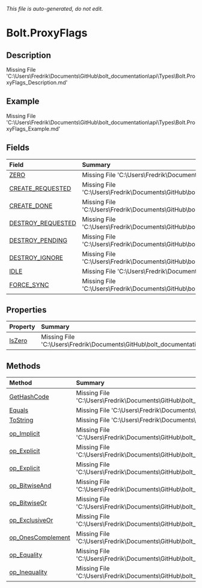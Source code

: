 *This file is auto-generated, do not edit.*

# Bolt.ProxyFlags
## Description
Missing File 'C:\Users\Fredrik\Documents\GitHub\bolt_documentation\api\Types\Bolt.ProxyFlags_Description.md'
## Example
Missing File 'C:\Users\Fredrik\Documents\GitHub\bolt_documentation\api\Types\Bolt.ProxyFlags_Example.md'
## Fields
| Field | Summary |
|:-----|:--------|
|[ZERO](Bolt.ProxyFlags/F/ZERO.md)|Missing File 'C:\Users\Fredrik\Documents\GitHub\bolt_documentation\api\Types\Bolt.ProxyFlags\F\ZERO_Summary.md'|
|[CREATE_REQUESTED](Bolt.ProxyFlags/F/CREATE_REQUESTED.md)|Missing File 'C:\Users\Fredrik\Documents\GitHub\bolt_documentation\api\Types\Bolt.ProxyFlags\F\CREATE_REQUESTED_Summary.md'|
|[CREATE_DONE](Bolt.ProxyFlags/F/CREATE_DONE.md)|Missing File 'C:\Users\Fredrik\Documents\GitHub\bolt_documentation\api\Types\Bolt.ProxyFlags\F\CREATE_DONE_Summary.md'|
|[DESTROY_REQUESTED](Bolt.ProxyFlags/F/DESTROY_REQUESTED.md)|Missing File 'C:\Users\Fredrik\Documents\GitHub\bolt_documentation\api\Types\Bolt.ProxyFlags\F\DESTROY_REQUESTED_Summary.md'|
|[DESTROY_PENDING](Bolt.ProxyFlags/F/DESTROY_PENDING.md)|Missing File 'C:\Users\Fredrik\Documents\GitHub\bolt_documentation\api\Types\Bolt.ProxyFlags\F\DESTROY_PENDING_Summary.md'|
|[DESTROY_IGNORE](Bolt.ProxyFlags/F/DESTROY_IGNORE.md)|Missing File 'C:\Users\Fredrik\Documents\GitHub\bolt_documentation\api\Types\Bolt.ProxyFlags\F\DESTROY_IGNORE_Summary.md'|
|[IDLE](Bolt.ProxyFlags/F/IDLE.md)|Missing File 'C:\Users\Fredrik\Documents\GitHub\bolt_documentation\api\Types\Bolt.ProxyFlags\F\IDLE_Summary.md'|
|[FORCE_SYNC](Bolt.ProxyFlags/F/FORCE_SYNC.md)|Missing File 'C:\Users\Fredrik\Documents\GitHub\bolt_documentation\api\Types\Bolt.ProxyFlags\F\FORCE_SYNC_Summary.md'|
## Properties
| Property | Summary |
|:-----|:--------|
|[IsZero](Bolt.ProxyFlags/P/IsZero.md)|Missing File 'C:\Users\Fredrik\Documents\GitHub\bolt_documentation\api\Types\Bolt.ProxyFlags\P\IsZero_Summary.md'|
## Methods
| Method | Summary |
|:-----|:--------|
|[GetHashCode](Bolt.ProxyFlags/M/GetHashCode.md)|Missing File 'C:\Users\Fredrik\Documents\GitHub\bolt_documentation\api\Types\Bolt.ProxyFlags\M\GetHashCode_Summary.md'|
|[Equals](Bolt.ProxyFlags/M/Equals.md)|Missing File 'C:\Users\Fredrik\Documents\GitHub\bolt_documentation\api\Types\Bolt.ProxyFlags\M\Equals_Summary.md'|
|[ToString](Bolt.ProxyFlags/M/ToString.md)|Missing File 'C:\Users\Fredrik\Documents\GitHub\bolt_documentation\api\Types\Bolt.ProxyFlags\M\ToString_Summary.md'|
|[op_Implicit](Bolt.ProxyFlags/M/op_Implicit.md)|Missing File 'C:\Users\Fredrik\Documents\GitHub\bolt_documentation\api\Types\Bolt.ProxyFlags\M\op_Implicit_Summary.md'|
|[op_Explicit](Bolt.ProxyFlags/M/op_Explicit.md)|Missing File 'C:\Users\Fredrik\Documents\GitHub\bolt_documentation\api\Types\Bolt.ProxyFlags\M\op_Explicit_Summary.md'|
|[op_Explicit](Bolt.ProxyFlags/M/op_Explicit.md)|Missing File 'C:\Users\Fredrik\Documents\GitHub\bolt_documentation\api\Types\Bolt.ProxyFlags\M\op_Explicit_Summary.md'|
|[op_BitwiseAnd](Bolt.ProxyFlags/M/op_BitwiseAnd.md)|Missing File 'C:\Users\Fredrik\Documents\GitHub\bolt_documentation\api\Types\Bolt.ProxyFlags\M\op_BitwiseAnd_Summary.md'|
|[op_BitwiseOr](Bolt.ProxyFlags/M/op_BitwiseOr.md)|Missing File 'C:\Users\Fredrik\Documents\GitHub\bolt_documentation\api\Types\Bolt.ProxyFlags\M\op_BitwiseOr_Summary.md'|
|[op_ExclusiveOr](Bolt.ProxyFlags/M/op_ExclusiveOr.md)|Missing File 'C:\Users\Fredrik\Documents\GitHub\bolt_documentation\api\Types\Bolt.ProxyFlags\M\op_ExclusiveOr_Summary.md'|
|[op_OnesComplement](Bolt.ProxyFlags/M/op_OnesComplement.md)|Missing File 'C:\Users\Fredrik\Documents\GitHub\bolt_documentation\api\Types\Bolt.ProxyFlags\M\op_OnesComplement_Summary.md'|
|[op_Equality](Bolt.ProxyFlags/M/op_Equality.md)|Missing File 'C:\Users\Fredrik\Documents\GitHub\bolt_documentation\api\Types\Bolt.ProxyFlags\M\op_Equality_Summary.md'|
|[op_Inequality](Bolt.ProxyFlags/M/op_Inequality.md)|Missing File 'C:\Users\Fredrik\Documents\GitHub\bolt_documentation\api\Types\Bolt.ProxyFlags\M\op_Inequality_Summary.md'|
